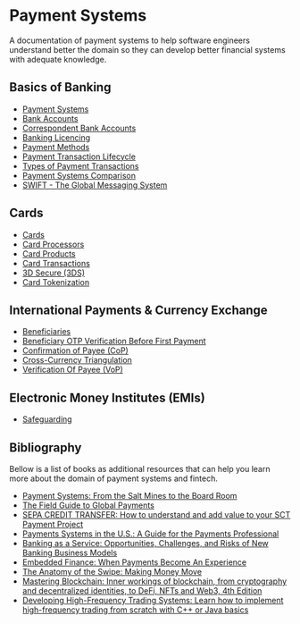 # Payment Systems

A documentation of payment systems to help software engineers understand
better the domain so they can develop better financial systems with adequate
knowledge.

## Basics of Banking
- [Payment Systems](docs/bascis-of-banking/PAYMENT_SYSTEMS.md)
- [Bank Accounts](docs/bascis-of-banking/BANK_ACCOUNTS.md)
- [Correspondent Bank Accounts](docs/bascis-of-banking/CORRESPONDENT_BANK_ACCOUNTS.md)
- [Banking Licencing](docs/bascis-of-banking/BANKING_LICENCING.md)
- [Payment Methods](docs/bascis-of-banking/PAYMENT_METHODS.md)
- [Payment Transaction Lifecycle](docs/bascis-of-banking/PAYMENT_TRANSACTION_LIFECYCLE.md)
- [Types of Payment Transactions](docs/bascis-of-banking/TYPES_OF_PAYMENT_TRANSACTIONS.md)
- [Payment Systems Comparison](docs/bascis-of-banking/PAYMENT_SYSTEMS_COMPARISON.md)
- [SWIFT - The Global Messaging System](docs/bascis-of-banking/SWIFT_THE_GLOBAL_MESSAGING_SYSTEM.md)

## Cards

- [Cards](docs/cards/CARDS.md)
- [Card Processors](docs/cards/CARD_PROCESSORS.md)
- [Card Products](docs/cards/CARD_PRODUCTS.md)
- [Card Transactions](docs/cards/CARD_TRANSACTIONS.md)
- [3D Secure (3DS)](docs/cards/3D_SECURE.md)
- [Card Tokenization](docs/cards/CARD_TOKENIZATION.md)

## International Payments & Currency Exchange
- [Beneficiaries](docs/international-payments-and-currency-exchange/BENEFICIARIES.md)
- [Beneficiary OTP Verification Before First Payment](docs/international-payments-and-currency-exchange/BENEFICIARY_OTP_VERIFICATION_BEFORE_FIRST_PAYMENT.md)
- [Confirmation of Payee (CoP)](docs/international-payments-and-currency-exchange/CONFIRMATION_OF_PAYEE.md)
- [Cross-Currency Triangulation](docs/international-payments-and-currency-exchange/CROSS_CURRENCY_TRIANGULATION.md)
- [Verification Of Payee (VoP)](docs/international-payments-and-currency-exchange/VERIFICATION_OF_PAYEE.md)

## Electronic Money Institutes (EMIs)

- [Safeguarding](docs/electronic-money-institutes/SAFEGUARDING.md)

## Bibliography

Bellow is a list of books as additional resources that can help you learn more about
the domain of payment systems and fintech.

- [Payment Systems: From the Salt Mines to the Board Room](https://amzn.eu/d/gWIkYv2)
- [The Field Guide to Global Payments](https://amzn.eu/d/69J3PmH)
- [SEPA CREDIT TRANSFER: How to understand and add value to your SCT Payment Project](https://amzn.eu/d/3bNOugN)
- [Payments Systems in the U.S.: A Guide for the Payments Professional](https://amzn.eu/d/9lse9BD)
- [Banking as a Service: Opportunities, Challenges, and Risks of New Banking Business Models](https://amzn.eu/d/bdqmOEW)
- [Embedded Finance: When Payments Become An Experience](https://amzn.eu/d/3UHyLFU)
- [The Anatomy of the Swipe: Making Money Move](https://amzn.eu/d/2REAEPn)
- [Mastering Blockchain: Inner workings of blockchain, from cryptography and decentralized identities, to DeFi, NFTs and Web3, 4th Edition](https://amzn.eu/d/3B6KOvX)
- [Developing High-Frequency Trading Systems: Learn how to implement high-frequency trading from scratch with C++ or Java basics](https://amzn.eu/d/9JfzD61)